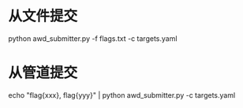 # 从文件提交
python awd_submitter.py -f flags.txt -c targets.yaml

# 从管道提交
echo "flag{xxx}, flag{yyy}" | python awd_submitter.py -c targets.yaml

